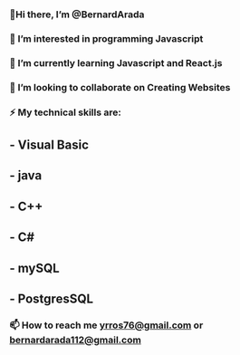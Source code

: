 ### 👋Hi there, I’m @BernardArada

### 👀 I’m interested in programming Javascript 

### 🌱 I’m currently learning Javascript and React.js

### 💞️ I’m looking to collaborate on Creating Websites

### ⚡ My technical skills are:
## - Visual Basic
## - java
## - C++
## - C#
## - mySQL
## - PostgresSQL
### 📫 How to reach me yrros76@gmail.com or bernardarada112@gmail.com  
